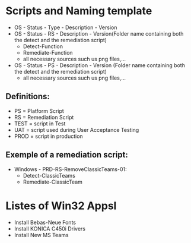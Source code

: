 # Scripts and Naming template
* OS - Status - Type - Description - Version
* OS - Status - RS - Description - Version(Folder name containing both the detect and the remediation script)
    * Detect-Function
    * Remediate-Function
    * all necessary sources such us png files,...
* OS - Status - PS - Description - Version (Folder name containing both the detect and the remediation script)
    * all necessary sources such us png files,...
## Definitions:
* PS = Platform Script
* RS = Remediation Script
* TEST = script in Test
* UAT = script used during User Acceptance Testing
* PROD = script in production
## Exemple of a remediation script:
* Windows - PRD-RS-RemoveClassicTeams-01:
    * Detect-ClassicTeams
    * Remediate-ClassicTeam


# Listes of Win32 Appsl
* Install Bebas-Neue Fonts
* Install KONICA C450i Drivers
* Install New MS Teams
